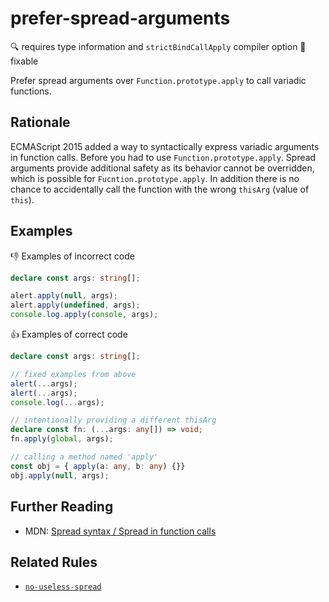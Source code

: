 # prefer-spread-arguments

:mag: requires type information and `strictBindCallApply` compiler option
:wrench: fixable

Prefer spread arguments over `Function.prototype.apply` to call variadic functions.

## Rationale

ECMAScript 2015 added a way to syntactically express variadic arguments in function calls. Before you had to use `Function.prototype.apply`.
Spread arguments provide additional safety as its behavior cannot be overridden, which is possible for `Fucntion.prototype.apply`. In addition there is no chance to accidentally call the function with the wrong `thisArg` (value of `this`).

## Examples

:thumbsdown: Examples of incorrect code

```ts
declare const args: string[];

alert.apply(null, args);
alert.apply(undefined, args);
console.log.apply(console, args);
```

:thumbsup: Examples of correct code

```ts
declare const args: string[];

// fixed examples from above
alert(...args);
alert(...args);
console.log(...args);

// intentionally providing a different thisArg
declare const fn: (...args: any[]) => void;
fn.apply(global, args);

// calling a method named 'apply'
const obj = { apply(a: any, b: any) {}}
obj.apply(null, args);
```

## Further Reading

* MDN: [Spread syntax / Spread in function calls](https://developer.mozilla.org/en-US/docs/Web/JavaScript/Reference/Operators/Spread_syntax#Spread_in_function_calls)

## Related Rules

* [`no-useless-spread`](no-useless-spread.md)
